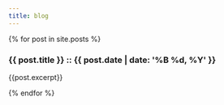 ```yaml
---
title: blog
---
```

<div>
{% for post in site.posts %}
      <div>
      <!-- <a href="{{ post.url }}"> -->
      <h3 class="major">{{ post.title }} :: {{ post.date | date: '%B %d, %Y' }}</h3>
      <!-- </a> -->
      <p>{{post.excerpt}}</p>
      </div>
{% endfor %}
</div>
